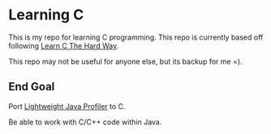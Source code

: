 # Learning C

This is my repo for learning C programming.  This repo is currently based off following [Learn C The Hard Way](http://c.learncodethehardway.org/book/).

This repo may not be useful for anyone else, but its backup for me =).

## End Goal

Port [Lightweight Java Profiler](https://github.com/dcapwell/lightweight-java-profiler) to C.

Be able to work with C/C++ code within Java.
